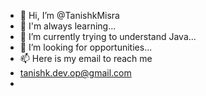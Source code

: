 - 👋 Hi, I’m @TanishkMisra
- 👀 I'm always learning...
- 🌱 I’m currently trying to understand Java...
- 💞️ I’m looking for opportunities...
- 📫 Here is my email to reach me
- tanishk.dev.op@gmail.com
-
